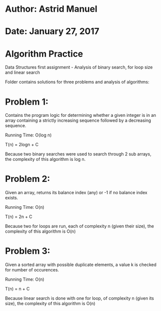 # Author: Astrid Manuel
# Date: January 27, 2017
# Algorithm Practice
Data Structures first assignment - Analysis of binary search, for loop size and linear search

Folder contains solutions for three problems and analysis of algorithms:
# Problem 1:
Contains the program logic for determining whether
 a given integer is in an array containing a strictly increasing sequence
 followed by a decreasing sequence.
 
 Running Time: O(log n)
 
 T(n) = 2logn + C
 
 Because two binary searches were used to search through 2 sub arrays, the complexity
 of this algorithm is log n.
 
# Problem 2:
 Given an array, returns its balance index (any) or -1
 if no balance index exists.

 Running Time: O(n)
 
 T(n) = 2n + C

Because two for loops are run, each of complexity n (given their size), the
 complexity of this algorithm is O(n)

# Problem 3:
Given a sorted array with possible duplicate elements,
 a value k is checked for number of occurences.
 
 Running Time: O(n)
 
 T(n) = n + C
 
 Because linear search is done with one for loop, of complexity n (given its size), the
 complexity of this algorithm is O(n)
 
